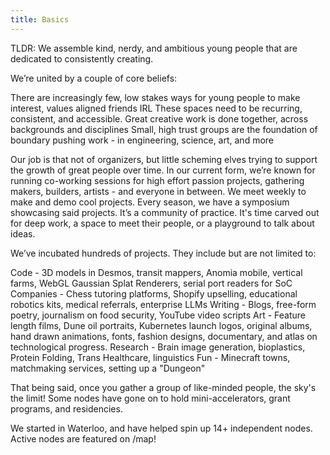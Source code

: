 ```yaml
---
title: Basics
---
```


TLDR: We assemble kind, nerdy, and ambitious young people that are dedicated to consistently creating. 

We’re united by a couple of core beliefs:

There are increasingly few, low stakes ways for young people to make interest, values aligned friends IRL
These spaces need to be recurring, consistent, and accessible.
Great creative work is done together, across backgrounds and disciplines
Small, high trust groups are the foundation of boundary pushing work - in engineering, science, art, and more 

Our job is that not of organizers, but little scheming elves trying to support the growth of great people over time. In our current form, we’re known for running co-working sessions for high effort passion projects, gathering makers, builders, artists - and everyone in between. We meet weekly to make and demo cool projects. Every season, we have a symposium showcasing said projects. It’s a community of practice. It's time carved out for deep work, a space to meet their people, or a playground to talk about ideas. 

We’ve incubated hundreds of projects. They include but are not limited to:

Code - 3D models in Desmos, transit mappers, Anomia mobile, vertical farms, WebGL Gaussian Splat Renderers, serial port readers for SoC
Companies - Chess tutoring platforms, Shopify upselling, educational robotics kits, medical referrals, enterprise LLMs
Writing - Blogs, free-form poetry, journalism on food security, YouTube video scripts
Art -  Feature length films, Dune oil portraits, Kubernetes launch logos, original albums, hand drawn animations, fonts, fashion designs, documentary, and atlas on technological progress.
Research - Brain image generation, bioplastics, Protein Folding, Trans Healthcare, linguistics
Fun - Minecraft towns, matchmaking services, setting up a "Dungeon"

That being said, once you gather a group of like-minded people, the sky's the limit! Some nodes have gone on to hold mini-accelerators, grant programs, and residencies.

We started in Waterloo, and have helped spin up 14+ independent nodes. Active nodes are featured on /map!
